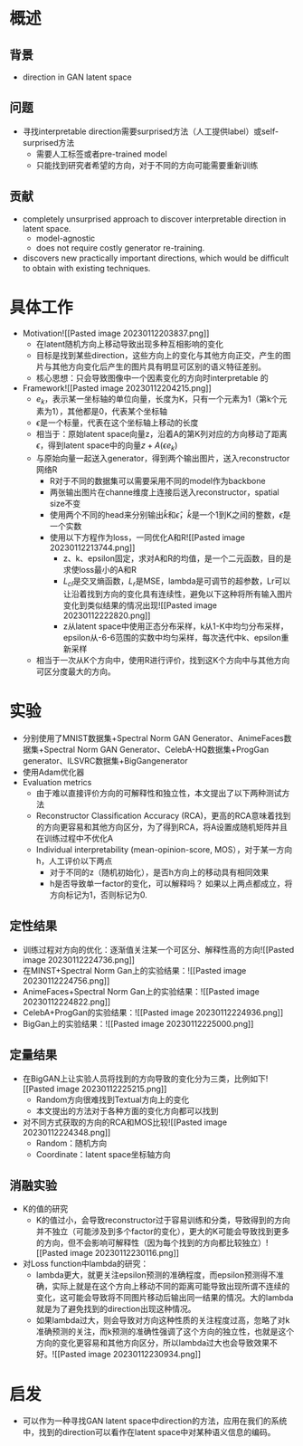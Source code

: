# 概述
## 背景
- direction in GAN latent space
## 问题
- 寻找interpretable direction需要surprised方法（人工提供label）或self-surprised方法
	- 需要人工标签或者pre-trained model
	- 只能找到研究者希望的方向，对于不同的方向可能需要重新训练
## 贡献
- completely unsurprised approach to discover interpretable direction in latent space.
	- model-agnostic 
	- does not require costly generator re-training.
- discovers new practically important directions, which would be difﬁcult to obtain with existing techniques.
# 具体工作
-  Motivation![[Pasted image 20230112203837.png]]
	- 在latent随机方向上移动导致出现多种互相影响的变化
	- 目标是找到某些direction，这些方向上的变化与其他方向正交，产生的图片与其他方向变化后产生的图片具有明显可区别的语义特征差别。
	- 核心思想：只会导致图像中一个因素变化的方向时interpretable 的
- Framework![[Pasted image 20230112204215.png]]
	- $e_k$，表示某一坐标轴的单位向量，长度为K，只有一个元素为1（第k个元素为1），其他都是0，代表某个坐标轴
	- $\epsilon$是一个标量，代表在这个坐标轴上移动的长度
	- 相当于：原始latent space向量z，沿着A的第K列对应的方向移动了距离$\epsilon$，得到latent space中的向量$z+A(\epsilon e_k)$
	- 与原始向量一起送入generator，得到两个输出图片，送入reconstructor网络R
		- R对于不同的数据集可以需要采用不同的model作为backbone
		- 两张输出图片在channe维度上连接后送入reconstructor，spatial size不变
		- 使用两个不同的head来分别输出$\hat{k}$和$\hat{\epsilon}$，$\hat{k}$是一个1到K之间的整数，$\hat{\epsilon}$是一个实数
		- 使用以下方程作为loss，一同优化A和R![[Pasted image 20230112213744.png]]
			- z、k、epsilon固定，求对A和R的均值，是一个二元函数，目的是求使loss最小的A和R
			- $L_{cl}$是交叉熵函数，$L_r$是MSE，lambda是可调节的超参数，Lr可以让沿着找到方向的变化具有连续性，避免以下这种将所有输入图片变化到类似结果的情况出现![[Pasted image 20230112222820.png]]
			- z从latent space中使用正态分布采样，k从1-K中均匀分布采样，epsilon从-6-6范围的实数中均匀采样，每次迭代中k、epsilon重新采样
	- 相当于一次从K个方向中，使用R进行评价，找到这K个方向中与其他方向可区分度最大的方向。
# 实验
- 分别使用了MNIST数据集+Spectral Norm GAN Generator、AnimeFaces数据集+Spectral Norm GAN Generator、CelebA-HQ数据集+ProgGan generator、ILSVRC数据集+BigGangenerator
- 使用Adam优化器
- Evaluation metrics
	- 由于难以直接评价方向的可解释性和独立性，本文提出了以下两种测试方法
	- Reconstructor Classiﬁcation Accuracy (RCA)，更高的RCA意味着找到的方向更容易和其他方向区分，为了得到RCA，将A设置成随机矩阵并且在训练过程中不优化A
	- Individual interpretability (mean-opinion-score, MOS），对于某一方向h，人工评价以下两点
		- 对于不同的z（随机初始化），是否h方向上的移动具有相同效果
		- h是否导致单一factor的变化，可以解释吗？
		如果以上两点都成立，将方向标记为1，否则标记为0.
## 定性结果
- 训练过程对方向的优化：逐渐值关注某一个可区分、解释性高的方向![[Pasted image 20230112224736.png]]
- 在MINST+Spectral Norm Gan上的实验结果：![[Pasted image 20230112224756.png]]
- AnimeFaces+Spectral Norm Gan上的实验结果：![[Pasted image 20230112224822.png]]
- CelebA+ProgGan的实验结果：![[Pasted image 20230112224936.png]]
- BigGan上的实验结果：![[Pasted image 20230112225000.png]]
## 定量结果
- 在BigGAN上让实验人员将找到的方向导致的变化分为三类，比例如下![[Pasted image 20230112225215.png]]
	- Random方向很难找到Textual方向上的变化
	- 本文提出的方法对于各种方面的变化方向都可以找到
- 对不同方式获取的方向的RCA和MOS比较![[Pasted image 20230112224348.png]]
	- Random：随机方向
	- Coordinate：latent space坐标轴方向
## 消融实验
- K的值的研究
	- K的值过小，会导致reconstructor过于容易训练和分类，导致得到的方向并不独立（可能涉及到多个factor的变化），更大的K可能会导致找到更多的方向，但不会影响可解释性（因为每个找到的方向都比较独立）![[Pasted image 20230112230116.png]]
- 对Loss function中lambda的研究：
	- lambda更大，就更关注epsilon预测的准确程度，而epsilon预测得不准确，实际上就是在这个方向上移动不同的距离可能导致出现所谓不连续的变化，这可能会导致将不同图片移动后输出同一结果的情况。大的lambda就是为了避免找到的direction出现这种情况。
	- 如果lambda过大，则会导致对方向这种性质的关注程度过高，忽略了对k准确预测的关注，而k预测的准确性强调了这个方向的独立性，也就是这个方向的变化更容易和其他方向区分，所以lambda过大也会导致效果不好。![[Pasted image 20230112230934.png]]
# 启发
- 可以作为一种寻找GAN latent space中direction的方法，应用在我们的系统中，找到的direction可以看作在latent space中对某种语义信息的编码。